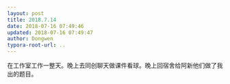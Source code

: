```yaml
---
layout: post
title: 2018.7.14
date: 2018-07-16 07:49:46
updated: 2018-07-16 07:49:47
author: Dongwen
typora-root-url: ..
---
```




在工作室工作一整天。晚上去同创聊天做课件看球。晚上回宿舍给阿新他们做了我出的题目。